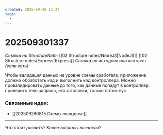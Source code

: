 ```yaml
---
created: 2025-09-30 13:37
tags:
  -
---
```

# 202509301337
*Ссылка на StructureNote:* [[02 Structure notes/NodeJS|NodeJS]] [[02 Structure notes/Express|Express]]
*Ссылка на исходник или контекст (если есть):* 

Чтобы валидация данных на уровне схемы сработала, приложение должно обработать код и выполнить код контроллера. 
Можно провалидировать данные до того, как данные попадут в контроллер: проверить тело запроса, его заголовки,  только потом пус
### Связанные идеи:
* [[202509260815 Схемы mongoose]]
---

*Что стоит развить? Какие вопросы возникли?*